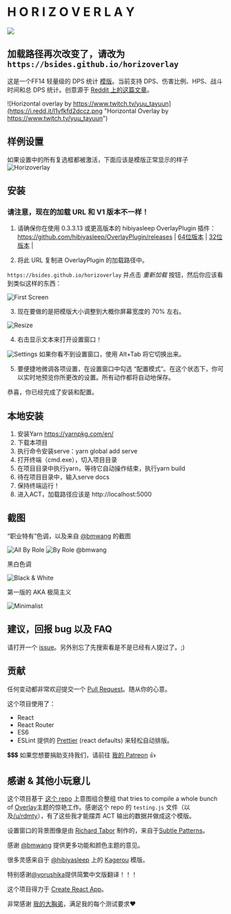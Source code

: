 # H O R I Z O V E R L A Y

![](https://api.travis-ci.org/bsides/horizoverlay.svg?branch=master)

## 加载路径再次改变了，请改为 `https://bsides.github.io/horizoverlay`

这是一个FF14 轻量级的 DPS 统计 [模版](https://github.com/hibiyasleep/OverlayPlugin)。当前支持 DPS、伤害比例、HPS、战斗时间和总 DPS 统计。创意源于 [Reddit 上的这篇文章](https://www.reddit.com/r/ffxiv/comments/6q41r3/what_act_overlay_is_this_snipped_off_of_a_stream/)。

![Horizontal overlay by https://www.twitch.tv/yuu_tayuun](https://i.redd.it/l1vfkfd2dccz.png "Horizontal Overlay by https://www.twitch.tv/yuu_tayuun")

## 样例设置

如果设置中的所有复选框都被激活，下面应该是模版正常显示的样子
![Horizoverlay](https://raw.githubusercontent.com/bsides/horizoverlay/master/screenshots/config-allbyrole.jpg "Horizoverlay")

## 安装

### __请注意，现在的加载 URL 和 V1 版本不一样！__

1. 请确保你在使用 0.3.3.13 或更高版本的 hibiyasleep OverlayPlugin 插件： https://github.com/hibiyasleep/OverlayPlugin/releases | [64位版本](https://github.com/hibiyasleep/OverlayPlugin/releases/download/0.3.3.13/OverlayPlugin-0.3.3.13-x64-full.zip) | [32位版本](https://github.com/hibiyasleep/OverlayPlugin/releases/download/0.3.3.13/OverlayPlugin-0.3.3.13-x86-full.zip) |

2. 将此 URL 复制进 OverlayPlugin 的加载路径中。

`https://bsides.github.io/horizoverlay` 并点击 _重新加载_ 按钮，然后你应该看到类似这样的东西：

![First Screen](https://raw.githubusercontent.com/bsides/horizoverlay/master/screenshots/config-initial.png "Horizoverlay 的初始界面")

3. 现在要做的是把模版大小调整到大概你屏幕宽度的 70% 左右。

![Resize](https://raw.githubusercontent.com/bsides/horizoverlay/master/screenshots/config-resize.png)

4. 右击显示文本来打开设置窗口！

![Settings](https://raw.githubusercontent.com/bsides/horizoverlay/master/screenshots/config-window.png "Horizoverlay 设置")
如果你看不到设置窗口，使用 Alt+Tab 将它切换出来。

5. 要便捷地微调各项设置，在设置窗口中勾选 “配置模式”。在这个状态下，你可以实时地预览你所更改的设置。所有动作都将自动地保存。

恭喜，你已经完成了安装和配置。

## 本地安装

1. 安装Yarn https://yarnpkg.com/en/
2. 下载本项目
3. 执行命令安装serve：yarn global add serve
4. 打开终端（cmd.exe），切入项目目录
5. 在项目目录中执行yarn，等待它自动操作结束，执行yarn build
6. 待在项目目录中，输入serve docs
7. 保持终端运行！
8. 进入ACT，加载路径应该是 http://localhost:5000

## 截图

“职业特有”色调，以及来自 [@bmwang](https://github.com/bmwang) 的截图

![All By Role](https://raw.githubusercontent.com/bsides/horizoverlay/master/screenshots/config-byrole.png "职业特有")
![By Role @bmwang](https://raw.githubusercontent.com/bsides/horizoverlay/master/screenshots/bmwang-setup.png "来自 @bmwang")

黑白色调

![Black & White](https://raw.githubusercontent.com/bsides/horizoverlay/master/screenshots/config-colorbw.png "黑白色调")

第一版的 AKA 极简主义

![Minimalist](https://raw.githubusercontent.com/bsides/horizoverlay/master/screenshots/config-minimalist.png "第一版的 AKA 极简主义")

## 建议，回报 bug 以及 FAQ

请打开一个 [issue](https://github.com/bsides/horizoverlay/issues)。另外别忘了先搜索看是不是已经有人提过了。;)

## 贡献

任何变动都非常欢迎提交一个 [Pull Request](https://github.com/bsides/horizoverlay/pulls)。随从你的心意。

这个项目使用了：

* React
* React Router
* ES6
* ESLint 提供的 [Prettier](https://github.com/prettier/prettier) (react defaults) 来轻松自动排版。

💲💲💲 如果您想要捐助支持我们，请前往 [我的 Patreon](https://www.patreon.com/bsides) 👍

## 感谢 & 其他小玩意儿

这个项目基于 [这个 repo](https://github.com/billyvg/OverlayPlugin-themes) 上意图组合整组 that tries to compile a whole bunch of [Overlay](https://github.com/hibiyasleep/OverlayPlugin)主题的惊艳工作。感谢这个 repo 的 `testing.js` 文件（以及[/u/rdmty](https://www.reddit.com/user/rdmty)），有了这些我才能摆弄 ACT 输出的数据并做成这个模版。

设置窗口的背景图像是由 [Richard Tabor](https://purtypixels.com/) 制作的，来自于[Subtle Patterns](https://www.toptal.com/designers/subtlepatterns/)。

感谢 [@bmwang](https://github.com/bmwang) 提供更多功能和颜色主题的意见。

很多灵感来自于 [@hibiyasleep](https://github.com/hibiyasleep) 上的 [Kagerou](https://github.com/hibiyasleep/kagerou) 模版。

特别感谢[@yorushika](https://github.com/yorushika)提供简繁中文版翻译！！！

这个项目得力于 [Create React App](https://github.com/facebookincubator/create-react-app)。

非常感谢 [我的大胸弟](http://na.finalfantasyxiv.com/lodestone/character/2834234/)，满足我的每个测试要求❤

